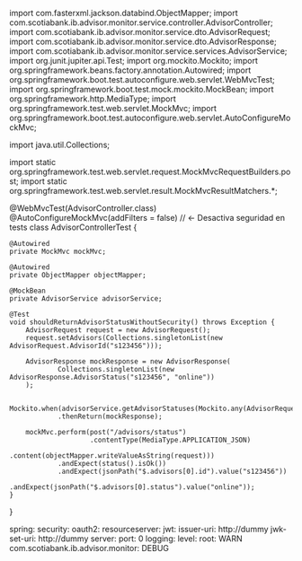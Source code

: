 import com.fasterxml.jackson.databind.ObjectMapper;
import com.scotiabank.ib.advisor.monitor.service.controller.AdvisorController;
import com.scotiabank.ib.advisor.monitor.service.dto.AdvisorRequest;
import com.scotiabank.ib.advisor.monitor.service.dto.AdvisorResponse;
import com.scotiabank.ib.advisor.monitor.service.services.AdvisorService;
import org.junit.jupiter.api.Test;
import org.mockito.Mockito;
import org.springframework.beans.factory.annotation.Autowired;
import org.springframework.boot.test.autoconfigure.web.servlet.WebMvcTest;
import org.springframework.boot.test.mock.mockito.MockBean;
import org.springframework.http.MediaType;
import org.springframework.test.web.servlet.MockMvc;
import org.springframework.boot.test.autoconfigure.web.servlet.AutoConfigureMockMvc;

import java.util.Collections;

import static org.springframework.test.web.servlet.request.MockMvcRequestBuilders.post;
import static org.springframework.test.web.servlet.result.MockMvcResultMatchers.*;

@WebMvcTest(AdvisorController.class)
@AutoConfigureMockMvc(addFilters = false) // <- Desactiva seguridad en tests
class AdvisorControllerTest {

    @Autowired
    private MockMvc mockMvc;

    @Autowired
    private ObjectMapper objectMapper;

    @MockBean
    private AdvisorService advisorService;

    @Test
    void shouldReturnAdvisorStatusWithoutSecurity() throws Exception {
        AdvisorRequest request = new AdvisorRequest();
        request.setAdvisors(Collections.singletonList(new AdvisorRequest.AdvisorId("s123456")));

        AdvisorResponse mockResponse = new AdvisorResponse(
                Collections.singletonList(new AdvisorResponse.AdvisorStatus("s123456", "online"))
        );

        Mockito.when(advisorService.getAdvisorStatuses(Mockito.any(AdvisorRequest.class)))
                .thenReturn(mockResponse);

        mockMvc.perform(post("/advisors/status")
                        .contentType(MediaType.APPLICATION_JSON)
                        .content(objectMapper.writeValueAsString(request)))
                .andExpect(status().isOk())
                .andExpect(jsonPath("$.advisors[0].id").value("s123456"))
                .andExpect(jsonPath("$.advisors[0].status").value("online"));
    }
}



spring:
  security:
    oauth2:
      resourceserver:
        jwt:
          issuer-uri: http://dummy
          jwk-set-uri: http://dummy
server:
  port: 0
logging:
  level:
    root: WARN
    com.scotiabank.ib.advisor.monitor: DEBUG

